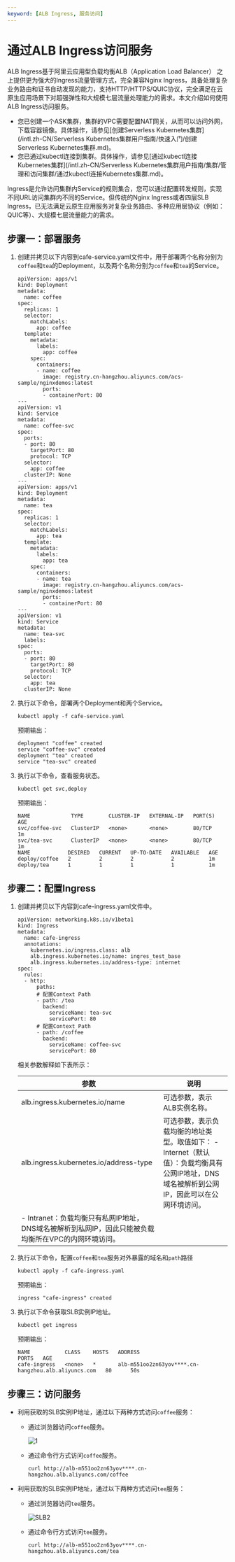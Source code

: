 ```yaml
---
keyword: [ALB Ingress, 服务访问]
---
```


# 通过ALB Ingress访问服务

ALB Ingress基于阿里云应用型负载均衡ALB（Application Load Balancer） 之上提供更为强大的Ingress流量管理方式，完全兼容Nginx Ingress，具备处理复杂业务路由和证书自动发现的能力，支持HTTP/HTTPS/QUIC协议，完全满足在云原生应用场景下对超强弹性和大规模七层流量处理能力的需求。本文介绍如何使用ALB Ingress访问服务。

-   您已创建一个ASK集群，集群的VPC需要配置NAT网关，从而可以访问外网，下载容器镜像。具体操作，请参见[创建Serverless Kubernetes集群](/intl.zh-CN/Serverless Kubernetes集群用户指南/快速入门/创建Serverless Kubernetes集群.md)。
-   您已通过kubectl连接到集群。具体操作，请参见[通过kubectl连接Kubernetes集群](/intl.zh-CN/Serverless Kubernetes集群用户指南/集群/管理和访问集群/通过kubectl连接Kubernetes集群.md)。

Ingress是允许访问集群内Service的规则集合，您可以通过配置转发规则，实现不同URL访问集群内不同的Service。但传统的Nginx Ingress或者四层SLB Ingress，已无法满足云原生应用服务对复杂业务路由、多种应用层协议（例如：QUIC等）、大规模七层流量能力的需求。

## 步骤一：部署服务

1.  创建并拷贝以下内容到cafe-service.yaml文件中，用于部署两个名称分别为`coffee`和`tea`的Deployment，以及两个名称分别为`coffee`和`tea`的Service。

    ```
    apiVersion: apps/v1 
    kind: Deployment
    metadata:
      name: coffee
    spec:
      replicas: 1
      selector:
        matchLabels:
          app: coffee
      template:
        metadata:
          labels:
            app: coffee
        spec:
          containers:
          - name: coffee
            image: registry.cn-hangzhou.aliyuncs.com/acs-sample/nginxdemos:latest
            ports:
            - containerPort: 80
    ---
    apiVersion: v1
    kind: Service
    metadata:
      name: coffee-svc
    spec:
      ports:
      - port: 80
        targetPort: 80
        protocol: TCP
      selector:
        app: coffee
      clusterIP: None
    ---
    apiVersion: apps/v1 
    kind: Deployment
    metadata:
      name: tea
    spec:
      replicas: 1
      selector:
        matchLabels:
          app: tea 
      template:
        metadata:
          labels:
            app: tea 
        spec:
          containers:
          - name: tea 
            image: registry.cn-hangzhou.aliyuncs.com/acs-sample/nginxdemos:latest
            ports:
            - containerPort: 80
    ---
    apiVersion: v1
    kind: Service
    metadata:
      name: tea-svc
      labels:
    spec:
      ports:
      - port: 80
        targetPort: 80
        protocol: TCP
      selector:
        app: tea
      clusterIP: None
    ```

2.  执行以下命令，部署两个Deployment和两个Service。

    ```
    kubectl apply -f cafe-service.yaml
    ```

    预期输出：

    ```
    deployment "coffee" created
    service "coffee-svc" created
    deployment "tea" created
    service "tea-svc" created
    ```

3.  执行以下命令，查看服务状态。

    ```
    kubectl get svc,deploy
    ```

    预期输出：

    ```
    NAME             TYPE        CLUSTER-IP   EXTERNAL-IP   PORT(S)   AGE
    svc/coffee-svc   ClusterIP   <none>       <none>        80/TCP    1m
    svc/tea-svc      ClusterIP   <none>       <none>        80/TCP    1m
    NAME            DESIRED   CURRENT   UP-TO-DATE   AVAILABLE   AGE
    deploy/coffee   2         2         2            2           1m
    deploy/tea      1         1         1            1           1m
    ```


## 步骤二：配置Ingress

1.  创建并拷贝以下内容到cafe-ingress.yaml文件中。

    ```
    apiVersion: networking.k8s.io/v1beta1
    kind: Ingress
    metadata:
      name: cafe-ingress
      annotations:
        kubernetes.io/ingress.class: alb
        alb.ingress.kubernetes.io/name: ingres_test_base
        alb.ingress.kubernetes.io/address-type: internet
    spec:
      rules:
      - http:
          paths:
          # 配置Context Path
          - path: /tea
            backend:
              serviceName: tea-svc
              servicePort: 80
          # 配置Context Path
          - path: /coffee
            backend:
              serviceName: coffee-svc
              servicePort: 80
    ```

    相关参数解释如下表所示：

    |参数|说明|
    |--|--|
    |alb.ingress.kubernetes.io/name|可选参数，表示ALB实例名称。|
    |alb.ingress.kubernetes.io/address-type|可选参数，表示负载均衡的地址类型。取值如下：    -   Internet（默认值）：负载均衡具有公网IP地址，DNS域名被解析到公网IP，因此可以在公网环境访问。
    -   Intranet：负载均衡只有私网IP地址，DNS域名被解析到私网IP，因此只能被负载均衡所在VPC的内网环境访问。 |

2.  执行以下命令，配置`coffee`和`tea`服务对外暴露的域名和`path`路径

    ```
    kubectl apply -f cafe-ingress.yaml
    ```

    预期输出：

    ```
    ingress "cafe-ingress" created
    ```

3.  执行以下命令获取SLB实例IP地址。

    ```
    kubectl get ingress
    ```

    预期输出：

    ```
    NAME           CLASS    HOSTS   ADDRESS                                               PORTS   AGE
    cafe-ingress   <none>   *       alb-m551oo2zn63yov****.cn-hangzhou.alb.aliyuncs.com   80      50s
    ```


## 步骤三：访问服务

-   利用获取的SLB实例IP地址，通过以下两种方式访问`coffee`服务：
    -   通过浏览器访问`coffee`服务。

        ![1](https://static-aliyun-doc.oss-accelerate.aliyuncs.com/assets/img/zh-CN/7381296261/p297352.png)

    -   通过命令行方式访问`coffee`服务。

        ```
        curl http://alb-m551oo2zn63yov****.cn-hangzhou.alb.aliyuncs.com/coffee
        ```

-   利用获取的SLB实例IP地址，通过以下两种方式访问`tee`服务：
    -   通过浏览器访问`tee`服务。

        ![SLB2](https://static-aliyun-doc.oss-accelerate.aliyuncs.com/assets/img/zh-CN/7381296261/p297351.png)

    -   通过命令行方式访问`tee`服务。

        ```
        curl http://alb-m551oo2zn63yov****.cn-hangzhou.alb.aliyuncs.com/tea
        ```


